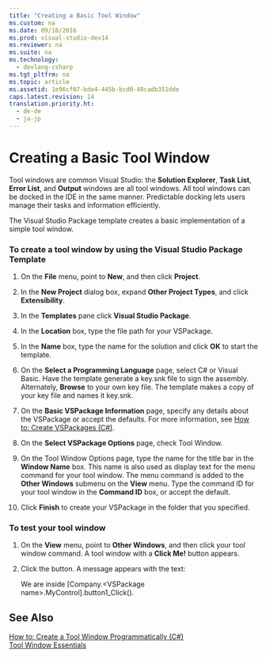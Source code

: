 ```yaml
---
title: "Creating a Basic Tool Window"
ms.custom: na
ms.date: 09/18/2016
ms.prod: visual-studio-dev14
ms.reviewer: na
ms.suite: na
ms.technology: 
  - devlang-csharp
ms.tgt_pltfrm: na
ms.topic: article
ms.assetid: 1e96cf07-bde4-445b-bcd0-48cadb351dde
caps.latest.revision: 14
translation.priority.ht: 
  - de-de
  - ja-jp
---
```

# Creating a Basic Tool Window
Tool windows are common Visual Studio: the **Solution Explorer**, **Task List**, **Error List**, and **Output** windows are all tool windows. All tool windows can be docked in the IDE in the same manner. Predictable docking lets users manage their tasks and information efficiently.  
  
 The Visual Studio Package template creates a basic implementation of a simple tool window.  
  
### To create a tool window by using the Visual Studio Package Template  
  
1.  On the **File** menu, point to **New**, and then click **Project**.  
  
2.  In the **New Project** dialog box, expand **Other Project Types**, and click **Extensibility**.  
  
3.  In the **Templates** pane click **Visual Studio Package**.  
  
4.  In the **Location** box, type the file path for your VSPackage.  
  
5.  In the **Name** box, type the name for the solution and click **OK** to start the template.  
  
6.  On the **Select a Programming Language** page, select C# or Visual Basic. Have the template generate a key.snk file to sign the assembly. Alternately, **Browse** to your own key file. The template makes a copy of your key file and names it key.snk.  
  
7.  On the **Basic VSPackage Information** page, specify any details about the VSPackage or accept the defaults. For more information, see [How to: Create VSPackages (C#)](../vs140/Walkthrough--Creating-a-Menu-Command-By-Using-the-Visual-Studio-Package-Template.md).  
  
8.  On the **Select VSPackage Options** page, check Tool Window.  
  
9. On the Tool Window Options page, type the name for the title bar in the **Window Name** box. This name is also used as display text for the menu command for your tool window. The menu command is added to the **Other Windows** submenu on the **View** menu. Type the command ID for your tool window in the **Command ID** box, or accept the default.  
  
10. Click **Finish** to create your VSPackage in the folder that you specified.  
  
### To test your tool window  
  
1.  On the **View** menu, point to **Other Windows**, and then click your tool window command. A tool window with a **Click Me!** button appears.  
  
2.  Click the button. A message appears with the text:  
  
     We are inside [Company.<VSPackage name\>.MyControl].button1_Click().  
  
## See Also  
 [How to: Create a Tool Window Programmatically (C#)](../Topic/Opening%20a%20Tool%20Window%20Programmatically.md)   
 [Tool Window Essentials](../vs140/VSPackage-Essentials.md)